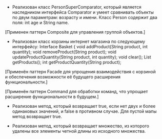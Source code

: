 - Реализован класс PersonSuperComparator, который является наследником интерфейса Comparator и умеет сравнивать объекты по двум параметрам: возрасту и имени. Класс Person содержит два поля: int age и String name.

[Применен паттерн Composite для управления группой объектов.]

- Реализован класс корзины интернет магазина по следующему интерфейсу:
Interface Basket {
  void addProduct(String product, int quantity);
  void removeProduct(String product);
  void updateProductQuantity(String product, int quantity);
  void clear();
  List<String> getProducts();
  int getProductQuantity(String product);

[Применён паттерн Facade для упрощения взаимодействия с корзиной и обеспечения возможности её будущего расширения функциональности.]

[Применён паттерн Command для обработки команд, что упрощает расширение функциональности в будущем.]
  
- Реализован метод, который возвращает true, если нет двух и более одинаковых значений, и false в противном случае. Для пустой мапы метод возвращает true.
  
- Реализован метод, который возвращает множество, из которого удалены все элементы четной длины из исходного множества.

